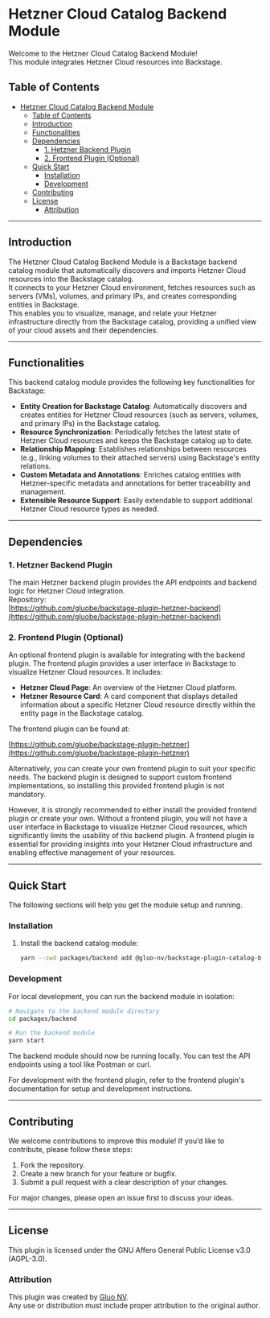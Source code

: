 # Hetzner Cloud Catalog Backend Module

Welcome to the Hetzner Cloud Catalog Backend Module!  
This module integrates Hetzner Cloud resources into Backstage.

## Table of Contents

- [Hetzner Cloud Catalog Backend Module](#hetzner-cloud-catalog-backend-module)
  - [Table of Contents](#table-of-contents)
  - [Introduction](#introduction)
  - [Functionalities](#functionalities)
  - [Dependencies](#dependencies)
    - [1. Hetzner Backend Plugin](#1-hetzner-backend-plugin)
    - [2. Frontend Plugin (Optional)](#2-frontend-plugin-optional)
  - [Quick Start](#quick-start)
    - [Installation](#installation)
    - [Development](#development)
  - [Contributing](#contributing)
  - [License](#license)
    - [Attribution](#attribution)

---

## Introduction

The Hetzner Cloud Catalog Backend Module is a Backstage backend catalog module that automatically discovers and imports Hetzner Cloud resources into the Backstage catalog.  
It connects to your Hetzner Cloud environment, fetches resources such as servers (VMs), volumes, and primary IPs, and creates corresponding entities in Backstage.  
This enables you to visualize, manage, and relate your Hetzner infrastructure directly from the Backstage catalog, providing a unified view of your cloud assets and their dependencies.

---

## Functionalities

This backend catalog module provides the following key functionalities for Backstage:

- **Entity Creation for Backstage Catalog**: Automatically discovers and creates entities for Hetzner Cloud resources (such as servers, volumes, and primary IPs) in the Backstage catalog.
- **Resource Synchronization**: Periodically fetches the latest state of Hetzner Cloud resources and keeps the Backstage catalog up to date.
- **Relationship Mapping**: Establishes relationships between resources (e.g., linking volumes to their attached servers) using Backstage's entity relations.
- **Custom Metadata and Annotations**: Enriches catalog entities with Hetzner-specific metadata and annotations for better traceability and management.
- **Extensible Resource Support**: Easily extendable to support additional Hetzner Cloud resource types as needed.

---

## Dependencies

### 1. Hetzner Backend Plugin

The main Hetzner backend plugin provides the API endpoints and backend logic for Hetzner Cloud integration.  
Repository:  
[https://github.com/gluobe/backstage-plugin-hetzner-backend](https://github.com/gluobe/backstage-plugin-hetzner-backend)

### 2. Frontend Plugin (Optional)

An optional frontend plugin is available for integrating with the backend plugin. The frontend plugin provides a user interface in Backstage to visualize Hetzner Cloud resources. It includes:

- **Hetzner Cloud Page**: An overview of the Hetzner Cloud platform.
- **Hetzner Resource Card**: A card component that displays detailed information about a specific Hetzner Cloud resource directly within the entity page in the Backstage catalog.

The frontend plugin can be found at:

[https://github.com/gluobe/backstage-plugin-hetzner](https://github.com/gluobe/backstage-plugin-hetzner)

Alternatively, you can create your own frontend plugin to suit your specific needs. The backend plugin is designed to support custom frontend implementations, so installing this provided frontend plugin is not mandatory.

However, it is strongly recommended to either install the provided frontend plugin or create your own. Without a frontend plugin, you will not have a user interface in Backstage to visualize Hetzner Cloud resources, which significantly limits the usability of this backend plugin. A frontend plugin is essential for providing insights into your Hetzner Cloud infrastructure and enabling effective management of your resources.

---

## Quick Start

The following sections will help you get the module setup and running.

### Installation

1. Install the backend catalog module:

   ```bash
   yarn --cwd packages/backend add @gluo-nv/backstage-plugin-catalog-backend-module-hetzner
   ```

### Development

For local development, you can run the backend module in isolation:

```bash
# Navigate to the backend module directory
cd packages/backend

# Run the backend module
yarn start
```

The backend module should now be running locally. You can test the API endpoints using a tool like Postman or curl.

For development with the frontend plugin, refer to the frontend plugin's documentation for setup and development instructions.

---

## Contributing

We welcome contributions to improve this module! If you’d like to contribute, please follow these steps:

1. Fork the repository.
2. Create a new branch for your feature or bugfix.
3. Submit a pull request with a clear description of your changes.

For major changes, please open an issue first to discuss your ideas.

---

## License

This plugin is licensed under the GNU Affero General Public License v3.0 (AGPL-3.0).

### Attribution

This plugin was created by [Gluo NV](https://gluo.be).  
Any use or distribution must include proper attribution to the original author.
